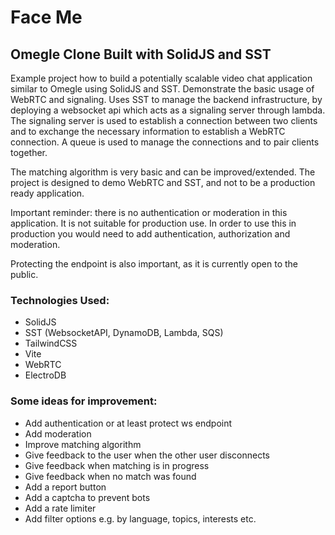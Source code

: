 # Face Me

## Omegle Clone Built with SolidJS and SST

Example project how to build a potentially scalable video chat application similar to Omegle using SolidJS and SST. Demonstrate the basic usage of WebRTC and signaling. Uses SST to manage the backend infrastructure, by deploying a websocket api which acts as a signaling server through lambda. The signaling server is used to establish a connection between two clients and to exchange the necessary information to establish a WebRTC connection. A queue is used to manage the connections and to pair clients together. 

The matching algorithm is very basic and can be improved/extended. The project is designed to demo WebRTC and SST, and not to be a production ready application.

Important reminder: there is no authentication or moderation in this application. It is not suitable for production use. In order to use this in production you would need to add authentication, authorization and moderation.

Protecting the endpoint is also important, as it is currently open to the public.

### Technologies Used:
- SolidJS
- SST (WebsocketAPI, DynamoDB, Lambda, SQS)
- TailwindCSS
- Vite
- WebRTC
- ElectroDB


### Some ideas for improvement:
- Add authentication or at least protect ws endpoint
- Add moderation
- Improve matching algorithm
- Give feedback to the user when the other user disconnects
- Give feedback when matching is in progress
- Give feedback when no match was found
- Add a report button
- Add a captcha to prevent bots
- Add a rate limiter
- Add filter options e.g. by language, topics, interests etc.